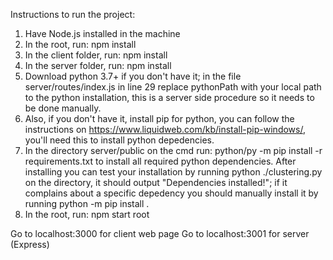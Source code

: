 Instructions to run the project:

1) Have Node.js installed in the machine
2) In the root, run: npm install
3) In the client folder, run: npm install
4) In the server folder, run: npm install
5) Download python 3.7+ if you don't have it; in the file server/routes/index.js in line 29 replace pythonPath with your local path to the python installation, this is a server side procedure so it needs to be done manually.
6) Also, if you don't have it, install pip for python, you can follow the instructions on https://www.liquidweb.com/kb/install-pip-windows/, you'll need this to install python depedencies.
7) In the directory server/public on the cmd run: python/py -m pip install -r requirements.txt to install all required python dependencies. After installing you can test your installation by running python ./clustering.py on the directory, it should output "Dependencies installed!"; if it complains about a specific depedency you should manually install it by running python -m pip install <depedency>.
8) In the root, run: npm start root

Go to localhost:3000 for client web page
Go to localhost:3001 for server (Express)